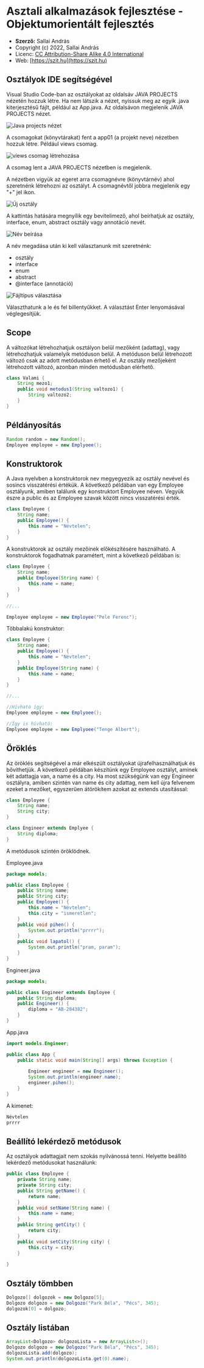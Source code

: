 # Asztali alkalmazások fejlesztése - Objektumorientált fejlesztés

* **Szerző:** Sallai András
* Copyright (c) 2022, Sallai András
* Licenc: [CC Attribution-Share Alike 4.0 International](https://creativecommons.org/licenses/by-sa/4.0/)
* Web: [https://szit.hu](https://szit.hu)

## Osztályok IDE segítségével

Visual Studio Code-ban az osztályokat az oldalsáv JAVA PROJECTS nézetén hozzuk létre. Ha nem látszik a nézet, nyissuk meg az egyik .java kiterjesztésű fájlt, például az App.java. Az oldalsávon megjelenik JAVA PROJECTS nézet.

![Java projects nézet](images/ide/vscode_java_projects.png)

A csomagokat (könyvtárakat) fent a app01 (a projekt neve) nézetben hozzuk létre. Például views csomag.

![views csomag létrehozása](images/ide/vscode_views_package.png)

A csomag lent a JAVA PROJECTS nézetben is megjelenik.

A nézetben vigyük az egeret arra csomagnévre (könyvtárnév) ahol szeretnénk létrehozni az osztályt. A csomagnévtől jobbra megjelenik egy "+" jel ikon.

![Új osztály](images/ide/vscode_new_class.png)

A kattintás hatására megnyílik egy bevitelimező, ahol beírhatjuk az osztály, interface, enum, abstract osztály vagy annotáció nevét.

![Név beírása](images/ide/vscode_input_class_name.png)

A név megadása után ki kell választanunk mit szeretnénk:

* osztály
* interface
* enum
* abstract
* @interface (annotáció)

![Fájltípus választása](images/ide/vscode_select_type.png)

Választhatunk a le és fel billentyűkket. A választást Enter lenyomásával véglegesítjük.

## Scope

A változókat létrehozhatjuk osztályon belül mezőként (adattag), vagy létrehozhatjuk valamelyik metóduson belül. A metóduson belül létrehozott változó csak az adott metódusban érhető el. Az osztály mezőjeként létrehozott változó, azonban minden metódusban elérhető.

```java
class Valami {
    String mezo1;
    public void metodus1(String valtozo1) {
        String valtozo2;
    }
}
```

## Példányosítás

```java
Random random = new Random();
Employee employee = new Emplyoee();
```

## Konstruktorok

A Java nyelvben a konstruktorok nev megyegyezik az osztály nevével és sosincs visszatérési értékük. A következő példában van egy Employee osztályunk, amiben találunk egy konstruktort Employee néven. Vegyük észre a public és az Employee szavak között nincs visszatérési érték.

```java
class Employee {
    String name;
    public Employee() {
        this.name = "Névtelen";
    }
}
```

A konstruktorok az osztály mezőinek előkészítésére használható.
A konstruktorok fogadhatnak paramétert, mint a következő példában is:

```java
class Employee {
    String name;
    public Employee(String name) {
        this.name = name;
    }
}

//...

Employee employee = new Employee("Pele Ferenc");
```

Többalakú konstruktor:

```java
class Employee {
    String name;
    public Employee() {
        this.name = "Névtelen";
    }
    public Employee(String name) {
        this.name = name;
    }
}

//...

//Hívható így:
Emplyoee employee = new Emplyoee();

//Így is hívható:
Emplyoee employee = new Emplyoee("Tenge Albert");
```

## Öröklés

Az öröklés segítségével a már elkészült osztályokat újrafelhasználhatjuk és bővíthetjük. A következő példában készítünk egy Employee osztályt, aminek két adattagja van, a name és a city. Ha most szükségünk van egy Engineer osztályra, amiben szintén van name és city adattag, nem kell újra felvenem ezeket a mezőket, egyszerűen átörökítem azokat az extends utasítással:

```java
class Employee {
    String name;
    String city;
}

class Engineer extends Emplyee {
    String diploma;
}
```

A metódusok szintén öröklödnek.

Employee.java

```java
package models;

public class Employee {
    public String name;
    public String city;
    public Employee() {
        this.name = "Névtelen";
        this.city = "ismeretlen";
    }
    public void pihen() {
        System.out.println("prrrr");
    }
    public void lapatol() {
        System.out.println("pram, param");
    }    
}
```

Engineer.java

```java
package models;

public class Engineer extends Employee {
    public String diploma;
    public Engineer() {
        diploma = "AB-284382";
    }    
}
```

App.java

```java
import models.Engineer;

public class App {
    public static void main(String[] args) throws Exception {
        
        Engineer engineer = new Engineer();
        System.out.println(engineer.name);
        engineer.pihen();
    }
}
```

A kimenet:

```cmd
Névtelen
prrrr
```

## Beállító lekérdező metódusok

Az osztályok adattagjait nem szokás nyilvánossá tenni. Helyette beállító lekérdező metódusokat használunk:

```java
public class Employee {
    private String name;
    private String city;
    public String getName() {
        return name;
    }
    public void setName(String name) {
        this.name = name;
    }
    public String getCity() {
        return city;
    }
    public void setCity(String city) {
        this.city = city;
    }
    
}
```

## Osztály tömbben

```java
Dolgozo[] dolgozok = new Dolgozo[5];
Dolgozo dolgozo = new Dolgozo("Park Béla", "Pécs", 345);
dolgozok[0] = dolgozo;
```

## Osztály listában

```java
ArrayList<Dolgozo> dolgozoLista = new ArrayList<>();
Dolgozo dolgozo = new Dolgozo("Park Béla", "Pécs", 345);
dolgozoLista.add(dolgozo);
System.out.println(dolgozoLista.get(0).name);
```
